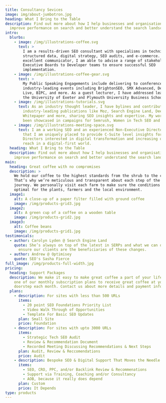 ```yaml
---
title: Consultancy Sevices
image: img/about-jumbotron.jpg
heading: What I Bring to the Table
description: Find out more about how I help businesses and organisations to
  improve performance on search and better understand the search landscape.
intro:
  blurbs:
    - image: /img/illustrations-coffee.svg
      text: >
        I am a results-driven SEO consultant with specialisms in technical SEO,
        structured data, digital strategy, SEO audits, and e-commerce. An
        excellent communicator, I am able to advise a range of stakeholders from
        Executive Boards to Developer teams to ensure successful SEO
        implementation.
    - image: /img/illustrations-coffee-gear.svg
      text: >
        My Public Speaking Engagements include delivering to conference talks at
        industry-leading events including BrightonSEO, SMX Advanced, DeepCrawl
        Live, BIPC, and more. As a guest lecturer, I have addressed learners at
        the University of Exeter and Plymouth University Business School.
    - image: /img/illustrations-tutorials.svg
      text: As an industry thought leader, I have bylines and contributions in
        industry-leading publications like Moz, Search Engine Land, Deepcrawl
        Whitepaper and more, sharing SEO insights and expertise. My work has
        been showcased in campaigns for Semrush, Women in Tech SEO and more.
    - image: /img/illustrations-meeting-space.svg
      text: I am a working SEO and an experienced Non-Executive Director. This means
        that I am uniquely placed to provide C-Suite level insights for
        Directors interested in digital transformation and increasing online
        reach in a digital-first world.
  heading: What I Bring to the Table
  description: Find out more about how I help businesses and organisations to
    improve performance on search and better understand the search landscape.
main:
  heading: Great coffee with no compromises
  description: >
    We hold our coffee to the highest standards from the shrub to the cup.
    That’s why we’re meticulous and transparent about each step of the coffee’s
    journey. We personally visit each farm to make sure the conditions are
    optimal for the plants, farmers and the local environment.
  image1:
    alt: A close-up of a paper filter filled with ground coffee
    image: /img/products-grid3.jpg
  image2:
    alt: A green cup of a coffee on a wooden table
    image: /img/products-grid2.jpg
  image3:
    alt: Coffee beans
    image: /img/products-grid1.jpg
testimonials:
  - author: Carolyn Lyden @ Search Engine Land
    quote: She’s always on top of the latest in SERPs and what we can do as SEOs to
      ensure our clients are the beneficiaries of these changes.
  - author: Andrew @ Optimisey
    quote: SEO's Sasha Fierce
full_image: /img/products-full-width.jpg
pricing:
  heading: Support Packages
  description: We make it easy to make great coffee a part of your life. Choose
    one of our monthly subscription plans to receive great coffee at your
    doorstep each month. Contact us about more details and payment info.
  plans:
    - description: For sites with less than 500 URLs
      items:
        - 20 point SEO Foundations Priority List
        - Video Walk Through of Opportunities
        - Template For Basic SEO Updates
      plan: Small Site
      price: Foundation
    - description: For sites with upto 3000 URLs
      items:
        - Strategic Tech SEO Audit
        - Review & Recommendation Document
        - Recorded Meeting Discussing Recommendations & Next Steps
      plan: Audit, Review & Reccomendations
      price: Audit
    - description: Bespoke SEO & Digital Support That Moves the Needle
      items:
        - SEO, CRO, PPC, and/or Backlink Review & Recommenations
        - Support via Training, Coaching and/or Consultancy
        - AOB, because it really does depend
      plan: Custom
      price: It Depends
type: products
---
```

